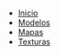 <nav>
    <ul>
        <li><a href="index.html">Inicio</a></li>
        <li><a href="modelos.html">Modelos</a></li>
        <li><a href="mapas.html">Mapas</a></li>
        <li><a href="texturas.html">Texturas</a></li>
    </ul>
</nav>
